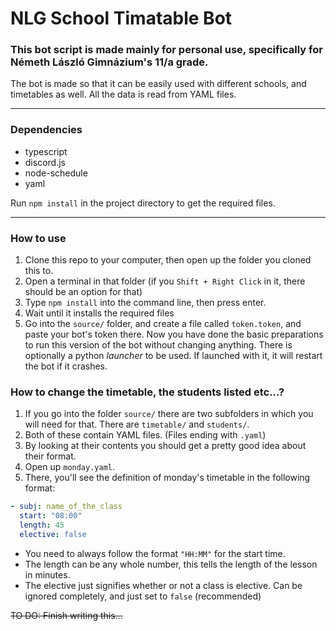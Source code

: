 # NLG School Timatable Bot

### This bot script is made mainly for personal use, specifically for Németh László Gimnázium's 11/a grade.

The bot is made so that it can be easily used with different schools, and timetables as well. All the data is read from YAML files.

---

### Dependencies

- typescript
- discord.js
- node-schedule
- yaml

Run `npm install` in the project directory to get the required files.

---

### How to use

1. Clone this repo to your computer, then open up the folder you cloned this to.
1. Open a terminal in that folder (if you `Shift + Right Click` in it, there should be an option for that)
1. Type `npm install` into the command line, then press enter.
1. Wait until it installs the required files
1. Go into the `source/` folder, and create a file called `token.token`, and paste your bot's token there.
Now you have done the basic preparations to run this version of the bot without changing anything.
There is optionally a python *launcher* to be used. If launched with it, it will restart the bot if it crashes.

### How to change the timetable, the students listed etc...?

1. If you go into the folder `source/` there are two subfolders in which you will need for that. There are `timetable/` and `students/`.
1. Both of these contain YAML files. (Files ending with `.yaml`)
1. By looking at their contents you should get a pretty good idea about their format.
1. Open up `monday.yaml`.
1. There, you'll see the definition of monday's timetable in the following format:
```yaml
- subj: name_of_the_class
  start: "08:00"
  length: 45
  elective: false
```
- You need to always follow the format `"HH:MM"` for the start time.
- The length can be any whole number, this tells the length of the lesson in minutes.
- The elective just signifies whether or not a class is elective. Can be ignored completely, and just set to `false` (recommended)

~~TO DO: Finish writing this...~~
